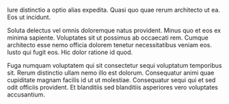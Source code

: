 Iure distinctio a optio alias expedita. Quasi quo quae rerum architecto ut ea. Eos ut incidunt.
 Soluta delectus vel omnis doloremque natus provident. Minus quo et eos ex minima sapiente. Voluptates sit ut possimus ab occaecati rem. Cumque architecto esse nemo officia dolorem tenetur necessitatibus veniam eos. Iusto qui fugit eos. Hic dolor ratione id quod.
 Fuga numquam voluptatem qui sit consectetur sequi voluptatum temporibus sit. Rerum distinctio ullam nemo illo est dolorum. Consequatur animi quae cupiditate magnam facilis id ut ut molestiae. Consequatur sequi qui et sed odit officiis provident. Et blanditiis sed blanditiis asperiores vero voluptates accusantium.